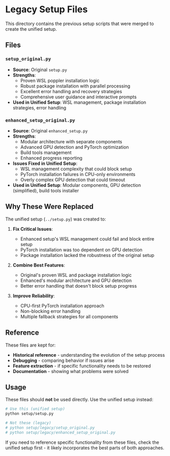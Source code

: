 # Legacy Setup Files

This directory contains the previous setup scripts that were merged to create the unified setup.

## Files

### `setup_original.py`
- **Source**: Original `setup.py` 
- **Strengths**: 
  - Proven WSL poppler installation logic
  - Robust package installation with parallel processing
  - Excellent error handling and recovery strategies
  - Comprehensive user guidance and interactive prompts
- **Used in Unified Setup**: WSL management, package installation strategies, error handling

### `enhanced_setup_original.py`
- **Source**: Original `enhanced_setup.py`
- **Strengths**:
  - Modular architecture with separate components
  - Advanced GPU detection and PyTorch optimization
  - Build tools management
  - Enhanced progress reporting
- **Issues Fixed in Unified Setup**:
  - WSL management complexity that could block setup
  - PyTorch installation failures in CPU-only environments
  - Overly complex GPU detection that could timeout
- **Used in Unified Setup**: Modular components, GPU detection (simplified), build tools installer

## Why These Were Replaced

The unified setup (`../setup.py`) was created to:

1. **Fix Critical Issues**:
   - Enhanced setup's WSL management could fail and block entire setup
   - PyTorch installation was too dependent on GPU detection
   - Package installation lacked the robustness of the original setup

2. **Combine Best Features**:
   - Original's proven WSL and package installation logic
   - Enhanced's modular architecture and GPU detection
   - Better error handling that doesn't block setup progress

3. **Improve Reliability**:
   - CPU-first PyTorch installation approach
   - Non-blocking error handling
   - Multiple fallback strategies for all components

## Reference

These files are kept for:
- **Historical reference** - understanding the evolution of the setup process
- **Debugging** - comparing behavior if issues arise
- **Feature extraction** - if specific functionality needs to be restored
- **Documentation** - showing what problems were solved

## Usage

These files should **not** be used directly. Use the unified setup instead:

```bash
# Use this (unified setup)
python setup/setup.py

# Not these (legacy)
# python setup/legacy/setup_original.py
# python setup/legacy/enhanced_setup_original.py
```

If you need to reference specific functionality from these files, check the unified setup first - it likely incorporates the best parts of both approaches.
